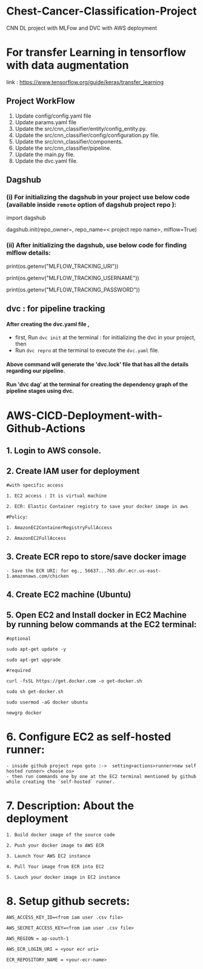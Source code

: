 # Chest-Cancer-Classification-Project
CNN DL project with MLFow and DVC with AWS deployment

# For transfer Learning in tensorflow with data augmentation 
link : https://www.tensorflow.org/guide/keras/transfer_learning

## Project WorkFlow

1. Update config/config.yaml file
2. Update params.yaml file
3. Update the src/cnn_classifier/entity/config_entity.py.
4. Update the src/cnn_classifier/config/configuration.py file.
5. Update the src/cnn_classifier/components.
6. Update the src/cnn_classifier/pipeline.
7. Update the main.py file.
8. Update the dvc.yaml file.


##  Dagshub

### (i) For initializing the dagshub in your project use below code (available inside `remote` option of dagshub project repo ):

import dagshub

dagshub.init(repo_owner=<project repo owner>, repo_name=< project repo name>, mlflow=True)

### (ii) After initializing the dagshub, use below code for finding mlflow details:
print(os.getenv("MLFLOW_TRACKING_URI"))

print(os.getenv("MLFLOW_TRACKING_USERNAME"))

print(os.getenv("MLFLOW_TRACKING_PASSWORD"))


## dvc : for pipeline tracking 

#### After creating the dvc.yaml file ,
- first, Run `dvc init` at the terminal : for initializing the dvc in your project, then
- Run `dvc repro` at the terminal to execute the `dvc.yaml` file.
#### Above command will generate the 'dvc.lock' file that has all the details regarding our pipeline.
#### Run 'dvc dag' at the terminal for creating the dependency graph of the pipeline stages using dvc.

# AWS-CICD-Deployment-with-Github-Actions

## 1. Login to AWS console.

## 2. Create IAM user for deployment

	#with specific access

	1. EC2 access : It is virtual machine

	2. ECR: Elastic Container registry to save your docker image in aws

	#Policy:

	1. AmazonEC2ContainerRegistryFullAccess

	2. AmazonEC2FullAccess

	
## 3. Create ECR repo to store/save docker image
    - Save the ECR URI: for eg., 56637...765.dkr.ecr.us-east-1.amazonaws.com/chicken

	
## 4. Create EC2 machine (Ubuntu) 

## 5. Open EC2 and Install docker in EC2 Machine by running below commands at the EC2 terminal:
	
	#optional

	sudo apt-get update -y

	sudo apt-get upgrade
	
	#required

	curl -fsSL https://get.docker.com -o get-docker.sh

	sudo sh get-docker.sh

	sudo usermod -aG docker ubuntu

	newgrp docker
	
# 6. Configure EC2 as self-hosted runner:
    - inside github project repo goto :->  setting>actions>runner>new self hosted runner> choose os> 
	- then run commands one by one at the EC2 terminal mentioned by github while creating the `self-hosted` runner.

# 7. Description: About the deployment

	1. Build docker image of the source code

	2. Push your docker image to AWS ECR

	3. Launch Your AWS EC2 instance

	4. Pull Your image from ECR into EC2

	5. Lauch your docker image in EC2 instance

# 8. Setup github secrets:

    AWS_ACCESS_KEY_ID=<from iam user .csv file>

    AWS_SECRET_ACCESS_KEY=<from iam user .csv file>

    AWS_REGION = ap-south-1

    AWS_ECR_LOGIN_URI = <your ecr uri>

    ECR_REPOSITORY_NAME = <your-ecr-name>






